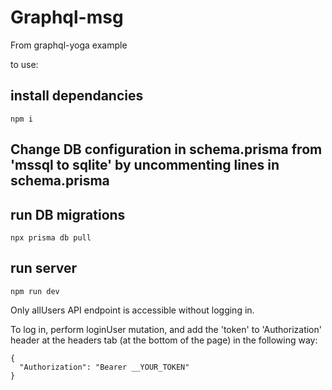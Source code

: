 # Graphql-msg

From graphql-yoga example

to use:

## install dependancies
```
npm i
```

## Change DB configuration in schema.prisma from 'mssql to sqlite' by uncommenting lines in schema.prisma

## run DB migrations

```
npx prisma db pull
```

## run server

```
npm run dev
```

Only allUsers API endpoint is accessible without logging in.

To log in, perform loginUser mutation, and add the 'token' to 'Authorization' header at the headers tab (at the bottom of the page) in the following way:

```
{
  "Authorization": "Bearer __YOUR_TOKEN"
}
```
